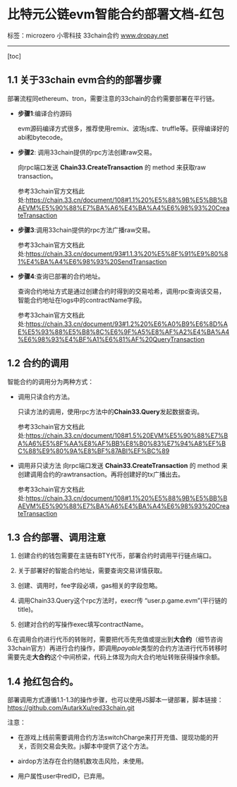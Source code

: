 # 比特元公链evm智能合约部署文档-红包
标签：microzero 小零科技 33chain合约 www.dropay.net

---
[toc]
## 1.1 关于33chain evm合约的部署步骤

部署流程同ethereum、tron，需要注意的33chain的合约需要部署在平行链。

 - **步骤1**:编译合约源码

    evm源码编译方式很多，推荐使用remix、波场js库、truffle等。获得编译好的abi和bytecode。

 - **步骤2**: 调用33chain提供的rpc方法创建raw交易。

    向rpc端口发送 **Chain33.CreateTransaction** 的 method 来获取raw transaction。

    参考33chain官方文档此处:https://chain.33.cn/document/108#1.1%20%E5%88%9B%E5%BB%BAEVM%E5%90%88%E7%BA%A6%E4%BA%A4%E6%98%93%20CreateTransaction

 - **步骤3**:调用33chain提供的rpc方法广播raw交易。

    参考33chain官方文档此处:https://chain.33.cn/document/93#1.1.3%20%E5%8F%91%E9%80%81%E4%BA%A4%E6%98%93%20SendTransaction

 - **步骤4**:查询已部署的合约地址。

    查询合约地址方式是通过创建合约时得到的交易哈希，调用rpc查询该交易，智能合约地址在logs中的contractName字段。

    参考33chain官方文档此处:https://chain.33.cn/document/93#1.2%20%E6%A0%B9%E6%8D%AE%E5%93%88%E5%B8%8C%E6%9F%A5%E8%AF%A2%E4%BA%A4%E6%98%93%E4%BF%A1%E6%81%AF%20QueryTransaction

## 1.2 合约的调用
智能合约的调用分为两种方式：

 -  调用只读合约方法。

    只读方法的调用，使用rpc方法中的**Chain33.Query**发起数据查询。

    参考33chain官方文档此处:https://chain.33.cn/document/108#1.5%20EVM%E5%90%88%E7%BA%A6%E5%8F%AA%E8%AF%BB%E8%B0%83%E7%94%A8%EF%BC%88%E9%80%9A%E8%BF%87ABI%EF%BC%89

 - 调用非只读方法
    向rpc端口发送 **Chain33.CreateTransaction** 的 method 来创建调用合约的rawtransaction。再将创建好的tx广播出去。

    参考33chain官方文档此处:https://chain.33.cn/document/108#1.1%20%E5%88%9B%E5%BB%BAEVM%E5%90%88%E7%BA%A6%E4%BA%A4%E6%98%93%20CreateTransaction

## 1.3 合约部署、调用注意

1. 创建合约的钱包需要在主链有BTY代币，部署合约时调用平行链点端口。

2. 关于部署好的智能合约地址，需要查询交易详情获取。

3. 创建、调用时，fee字段必填，gas相关的字段忽略。

4. 调用Chain33.Query这个rpc方法时，execr传 “user.p.game.evm”(平行链的title)。

5. 创建对合约的写操作exec填写contractName。

6.在调用合约进行代币的转账时，需要把代币先充值或提出到**大合约**（细节咨询33chain官方）再进行合约操作，即调用*payable*类型的合约方法进行代币转移时需要先走**大合约**这个中间桥梁，代码上体现为向大合约地址转账获得操作余额。

## 1.4 抢红包合约。

部署调用方式遵循1.1-1.3的操作步骤，也可以使用JS脚本一键部署，脚本链接：https://github.com/AutarkXu/red33chain.git

注意：

- 在游戏上线前需要调用合约方法switchCharge来打开充值、提现功能的开关，否则交易会失败。js脚本中提供了这个方法。

- airdop方法存在合约随机数攻击风险，未使用。

- 用户属性user中redID，已弃用。



